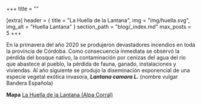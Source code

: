+++
title = ""

[extra]
header = { title = "La Huella de la Lantana", img = "img/huella.svg", img_alt = "Huella Lantana" }
section_path = "blog/_index.md"
max_posts = 5
+++

En la primavera del año 2020 se produjeron devastadores incendios en toda la provincia de Córdoba.
Como consecuencia inmediata se observó la pérdida del bosque nativo, la contaminación por cenizas del agua del río que abastece al pueblo, la pérdida de fauna, ganado, instalaciones y viviendas.
Al año siguiente se produjo la diseminación exponencial de una especie vegetal exótica invasora, ***Lantana camara L.*** (nombre vulgar Bandera Española)

**Mapa** [La Huella de la Lantana (Alpa Corral)](https://mapa.libre.net.ar/huella.lantana)
